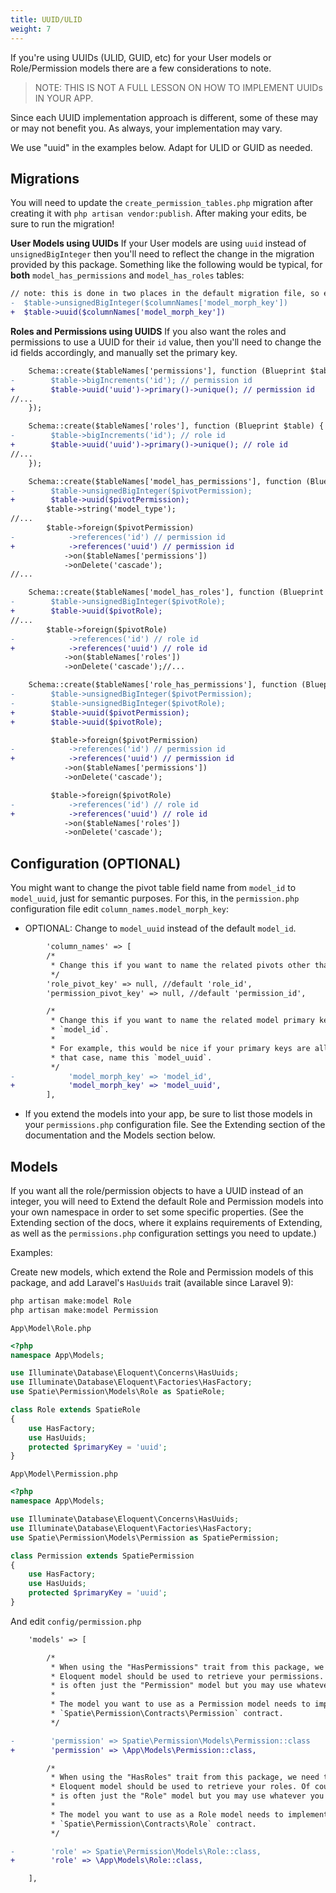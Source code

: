 ```yaml
---
title: UUID/ULID
weight: 7
---
```


If you're using UUIDs (ULID, GUID, etc) for your User models or Role/Permission models there are a few considerations to note.

> NOTE: THIS IS NOT A FULL LESSON ON HOW TO IMPLEMENT UUIDs IN YOUR APP.

Since each UUID implementation approach is different, some of these may or may not benefit you. As always, your implementation may vary.

We use "uuid" in the examples below. Adapt for ULID or GUID as needed.

## Migrations
You will need to update the `create_permission_tables.php` migration after creating it with `php artisan vendor:publish`. After making your edits, be sure to run the migration!

**User Models using UUIDs**
If your User models are using `uuid` instead of `unsignedBigInteger` then you'll need to reflect the change in the migration provided by this package. Something like the following would be typical, for **both** `model_has_permissions` and `model_has_roles` tables:

```diff
// note: this is done in two places in the default migration file, so edit both places:
-  $table->unsignedBigInteger($columnNames['model_morph_key'])
+  $table->uuid($columnNames['model_morph_key'])
```

**Roles and Permissions using UUIDS**
If you also want the roles and permissions to use a UUID for their `id` value, then you'll need to change the id fields accordingly, and manually set the primary key.

```diff
    Schema::create($tableNames['permissions'], function (Blueprint $table) {
-        $table->bigIncrements('id'); // permission id
+        $table->uuid('uuid')->primary()->unique(); // permission id
//...
    });

    Schema::create($tableNames['roles'], function (Blueprint $table) {
-        $table->bigIncrements('id'); // role id
+        $table->uuid('uuid')->primary()->unique(); // role id
//...
    });

    Schema::create($tableNames['model_has_permissions'], function (Blueprint $table) use ($tableNames, $columnNames) {
-        $table->unsignedBigInteger($pivotPermission);
+        $table->uuid($pivotPermission);
        $table->string('model_type');
//...
        $table->foreign($pivotPermission)
-            ->references('id') // permission id
+            ->references('uuid') // permission id
            ->on($tableNames['permissions'])
            ->onDelete('cascade');
//...

    Schema::create($tableNames['model_has_roles'], function (Blueprint $table) use ($tableNames, $columnNames) {
-        $table->unsignedBigInteger($pivotRole);
+        $table->uuid($pivotRole);
//...
        $table->foreign($pivotRole)
-            ->references('id') // role id
+            ->references('uuid') // role id
            ->on($tableNames['roles'])
            ->onDelete('cascade');//...

    Schema::create($tableNames['role_has_permissions'], function (Blueprint $table) use ($tableNames) {
-        $table->unsignedBigInteger($pivotPermission);
-        $table->unsignedBigInteger($pivotRole);
+        $table->uuid($pivotPermission);
+        $table->uuid($pivotRole);

         $table->foreign($pivotPermission)
-            ->references('id') // permission id
+            ->references('uuid') // permission id
            ->on($tableNames['permissions'])
            ->onDelete('cascade');

         $table->foreign($pivotRole)
-            ->references('id') // role id
+            ->references('uuid') // role id
            ->on($tableNames['roles'])
            ->onDelete('cascade'); 
```


## Configuration (OPTIONAL)
You might want to change the pivot table field name from `model_id` to `model_uuid`, just for semantic purposes.
For this, in the `permission.php` configuration file edit `column_names.model_morph_key`:

- OPTIONAL: Change to `model_uuid` instead of the default `model_id`.
```diff
        'column_names' => [    
        /*
         * Change this if you want to name the related pivots other than defaults
         */
        'role_pivot_key' => null, //default 'role_id',
        'permission_pivot_key' => null, //default 'permission_id',

        /*
         * Change this if you want to name the related model primary key other than
         * `model_id`.
         *
         * For example, this would be nice if your primary keys are all UUIDs. In
         * that case, name this `model_uuid`.
         */
-            'model_morph_key' => 'model_id',
+            'model_morph_key' => 'model_uuid',
        ],
```
- If you extend the models into your app, be sure to list those models in your `permissions.php` configuration file. See the Extending section of the documentation and the Models section below.

## Models
If you want all the role/permission objects to have a UUID instead of an integer, you will need to Extend the default Role and Permission models into your own namespace in order to set some specific properties. (See the Extending section of the docs, where it explains requirements of Extending, as well as the `permissions.php` configuration settings you need to update.)

Examples:

Create new models, which extend the Role and Permission models of this package, and add Laravel's `HasUuids` trait (available since Laravel 9):
```bash
php artisan make:model Role
php artisan make:model Permission
```

`App\Model\Role.php`
```php
<?php
namespace App\Models;

use Illuminate\Database\Eloquent\Concerns\HasUuids;
use Illuminate\Database\Eloquent\Factories\HasFactory;
use Spatie\Permission\Models\Role as SpatieRole;

class Role extends SpatieRole
{
    use HasFactory;
    use HasUuids;
    protected $primaryKey = 'uuid';
}
```

`App\Model\Permission.php`
```php
<?php
namespace App\Models;

use Illuminate\Database\Eloquent\Concerns\HasUuids;
use Illuminate\Database\Eloquent\Factories\HasFactory;
use Spatie\Permission\Models\Permission as SpatiePermission;

class Permission extends SpatiePermission
{
    use HasFactory;
    use HasUuids;
    protected $primaryKey = 'uuid';
}
```
And edit `config/permission.php`
```diff
    'models' => [

        /*
         * When using the "HasPermissions" trait from this package, we need to know which
         * Eloquent model should be used to retrieve your permissions. Of course, it
         * is often just the "Permission" model but you may use whatever you like.
         *
         * The model you want to use as a Permission model needs to implement the
         * `Spatie\Permission\Contracts\Permission` contract.
         */

-        'permission' => Spatie\Permission\Models\Permission::class
+        'permission' => \App\Models\Permission::class,

        /*
         * When using the "HasRoles" trait from this package, we need to know which
         * Eloquent model should be used to retrieve your roles. Of course, it
         * is often just the "Role" model but you may use whatever you like.
         *
         * The model you want to use as a Role model needs to implement the
         * `Spatie\Permission\Contracts\Role` contract.
         */

-        'role' => Spatie\Permission\Models\Role::class,
+        'role' => \App\Models\Role::class,

    ],
```
